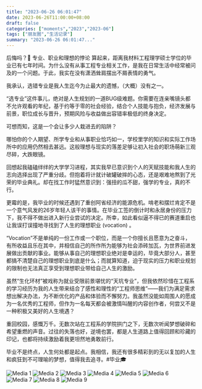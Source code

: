 ```yaml
---
title: "2023-06-26 06:01:47"
date: 2023-06-26T11:00:00+08:00
draft: false
categories: ["moments","2023","2023-06"]
tags: ["朋友圈","生活记录"]
summary: "2023-06-26 06:01:47..."
---
```


后悔吗？🥹 专业、职业和理想的悖论
​
算起来，距离我材料工程理学硕士学位的毕业已有​七年时间。为什么没有从事工程专业相关工作，是我在日常生活中经常被问及的一个问题。于此，我实在没有潇洒耸肩摆出不屑表情的勇气。

我承认，选错专业是我人生迄今为止最大的遗憾，（大概）没有之一。

“选专业”这件事儿，绝对是人生规划的一道BUG级难题。你需要在连亲嘴镜头都不允许观看的年纪，基于约等于零的社会经验，结合个人技能与抱负，经济发展与前景，职位成长与晋升，预期风险与收益做出容错率极低的终身决定。

可想而知，这是一个会让多少人栽进去的陷阱？

哪怕你的个人期望、所学专业和从事职业恰巧如一，学校里学的知识和实际工作场所中的应用仍然相去甚远。这般理想与现实的落差足够让初入社会的职场萌新三观尽碎，大跌眼镜。

回想起我磕磕绊绊的大学学习进程，其实我早已意识到个人的天赋技能和我人生的志向选择出现了严重分歧。但抱着将计就计破罐破摔的心态，还是艰难地熬到了光荣的毕业典礼。却在找工作时猛然意识到：强扭的瓜不甜，强学的专业，真的不行。

更霉的是，我毕业的时候还遇到了重创阿省经济的能源危机。啃老和摆烂肯定不是一个意气风发的26岁年轻人该干的事情。在毕业工签的倒计时和永居身份的压力下，我不得不做出进入新行业尝试的决定。所幸，如此看似逼不得已的赛道重启也让我误打误撞地寻找到了人生的理想职业 (vocation) 。

“Vocation”不是单纯的一份工作或一个职位，而是一个你擅长且愿意为之奋斗，有所收益且乐在其中，并相信自己的所作所为能够为社会添砖加瓦，为世界前进发展做出贡献的事业。能够从事自己的理想职业绝对是幸运的，毕竟大部分人，甚至都搞不清楚自己的理想职业到底是什么；而就算知道，迫于现实的压力和职业规划的限制也无法真正享受到理想职业带给自己人生的激励。

虽然“生化环材”被戏称为就业受限前景堪忧的“天坑专业”，但我依然珍惜在工程系的学习经历为我的人生带来结合了感性和理性的“工程师思维”——我们为满足需求想出解决办法，为不断优化的产品和体验而不懈努力。我虽然没能如周围人的愿成为一名优秀的工程师，但作为一名每天都会被激情叫醒的内容创作者，何尝又不是一种积极又美好的人生境遇？

重回校园，感慨万千。无数次站在工程系的学院拱门之下，无数次听闻梦想破碎和希望重燃的声音。过往的失落也好，逆境也罢，都是人生道路上值得回顾和珍藏的印记，也都将持续激励着我更坦然地勇敢前行。

毕业不是终点，人生何处都是起点。​我相信，我还有很多精彩到的无以复加的人生和疯狂到不可理喻的梦想，值得我去追寻。
​
​#毕业🎓

![Media 1](/Moments/photos/2023-06-26/202306260601470.jpg)
![Media 2](/Moments/photos/2023-06-26/202306260601471.jpg)
![Media 3](/Moments/photos/2023-06-26/202306260601472.jpg)
![Media 4](/Moments/photos/2023-06-26/202306260601473.jpg)
![Media 5](/Moments/photos/2023-06-26/202306260601474.jpg)
![Media 6](/Moments/photos/2023-06-26/202306260601475.jpg)
![Media 7](/Moments/photos/2023-06-26/202306260601476.jpg)
![Media 8](/Moments/photos/2023-06-26/202306260601477.jpg)
![Media 9](/Moments/photos/2023-06-26/202306260601478.jpg)

